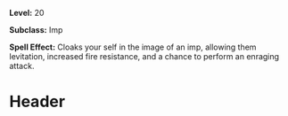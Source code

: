 <!-- TITLE: Skill: Imp Form -->
<!-- SUBTITLE:  -->

**Level:** 20

**Subclass:** Imp

**Spell Effect:** Cloaks your self in the image of an imp, allowing them levitation, increased fire resistance, and a chance to perform an enraging attack.

# Header